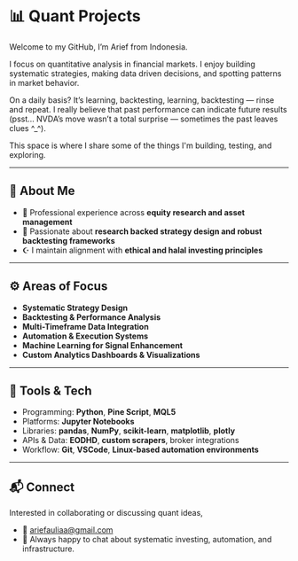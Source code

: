 
# 📊 Quant Projects

Welcome to my GitHub, I’m Arief from Indonesia.

I focus on quantitative analysis in financial markets. I enjoy building systematic strategies, making data driven decisions, and spotting patterns in market behavior.

On a daily basis? It’s learning, backtesting, learning, backtesting — rinse and repeat. I really believe that past performance can indicate future results (psst... NVDA’s move wasn’t a total surprise — sometimes the past leaves clues ^_^).

This space is where I share some of the things I'm building, testing, and exploring.

---

## 🧠 About Me

- 💼 Professional experience across **equity research and asset management**
- 🧮 Passionate about **research backed strategy design and robust backtesting frameworks** 
- ☪️ I maintain alignment with **ethical and halal investing principles**

---

## ⚙️ Areas of Focus

- **Systematic Strategy Design**  
- **Backtesting & Performance Analysis**  
- **Multi-Timeframe Data Integration**  
- **Automation & Execution Systems**  
- **Machine Learning for Signal Enhancement**  
- **Custom Analytics Dashboards & Visualizations**

---

## 🧰 Tools & Tech

- Programming: **Python**, **Pine Script**, **MQL5**  
- Platforms: **Jupyter Notebooks**  
- Libraries: **pandas**, **NumPy**, **scikit-learn**, **matplotlib**, **plotly**  
- APIs & Data: **EODHD**, **custom scrapers**, broker integrations  
- Workflow: **Git**, **VSCode**, **Linux-based automation environments**

---

## 📬 Connect

Interested in collaborating or discussing quant ideas,

- 📧 ariefauliaa@gmail.com
- 🧠 Always happy to chat about systematic investing, automation, and infrastructure.
